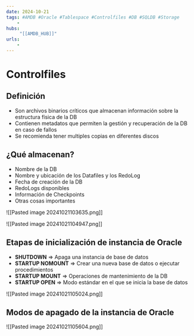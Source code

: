 ```yaml
---
date: 2024-10-21
tags: #AMDB #Oracle #Tablespace #Controlfiles #DB #SQLDB #Storage
    -
hubs:
     "[[AMDB_HUB]]"
urls:
    -
---
```


# Controlfiles

## Definición

* Son archivos binarios críticos que almacenan información sobre la estructura física de la DB
* Contienen metadatos que permiten la gestión y recuperación de la DB en caso de fallos
* Se recomienda tener multiples copias en diferentes discos

## ¿Qué almacenan?

* Nombre de la DB
* Nombre y ubicación de los Datafiles y los RedoLog
* Fecha de creación de la DB
* RedoLogs disponibles
* Información de Checkpoints
* Otras cosas importantes

![[Pasted image 20241021103635.png]]

![[Pasted image 20241021104947.png]]

## Etapas de inicialización de instancia de Oracle

* **SHUTDOWN** => Apaga una instancia de base de datos
* **STARTUP NOMOUNT** => Crear una nueva base de datos o ejecutar procedimientos
* **STARTUP MOUNT** => Operaciones de mantenimiento de la DB
* **STARTUP OPEN** => Modo estándar en el que se inicia la base de datos

![[Pasted image 20241021105024.png]]

## Modos de apagado de la instancia de Oracle

![[Pasted image 20241021105604.png]]
